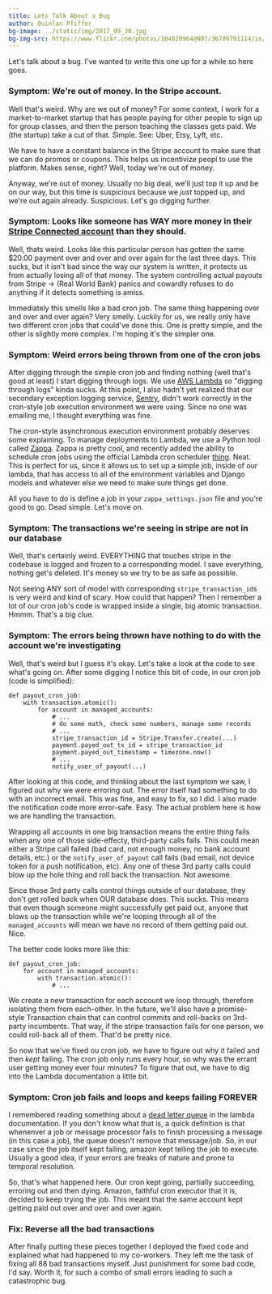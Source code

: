 ```yaml
---
title: Lets Talk About a Bug
author: Quinlan Pfiffer
bg-image: ../static/img/2017_09_30.jpg
bg-img-src: https://www.flickr.com/photos/104820964@N07/36709791114/in/datetaken-public/
---
```


Let's talk about a bug. I've wanted to write this one up for a while so here
goes.

### Symptom: We're out of money. In the Stripe account.

Well that's weird. Why are we out of money? For some context, I work for a
market-to-market startup that has people paying for other people to sign up for
group classes, and then the person teaching the classes gets paid. We (the
startup) take a cut of that. Simple. See: Uber, Etsy, Lyft, etc.

We have to have a constant balance in the Stripe account to make sure that we
can do promos or coupons. This helps us incentivize peopl to use the platform.
Makes sense, right? Well, today we're out of money.

Anyway, we're out of money. Usually no big deal, we'll just top it up and be on
our way, but this time is suspicious because we *just* topped up, and we're out
again already. Suspicious. Let's go digging further.

### Symptom: Looks like someone has WAY more money in their [Stripe Connected account](https://stripe.com/connect) than they should.

Well, thats weird. Looks like this particular person has gotten the same $20.00
payment over and over and over again for the last three days. This sucks, but it
isn't bad since the way our system is written, it protects us from actually
losing all of that money. The system controlling actual payouts from Stripe ->
(Real World Bank) panics and cowardly refuses to do anything if it detects
something is amiss.

Immediately this smells like a bad cron job. The same thing happening over and
over and over again? Very smelly. Luckily for us, we really only have two
different cron jobs that could've done this. One is pretty simple, and the other
is slightly more complex. I'm hoping it's the simpler one.

### Symptom: Weird errors being thrown from one of the cron jobs

After digging through the simple cron job and finding nothing (well that's good
at least) I start digging through logs. We use [AWS Lambda](https://aws.amazon.com/lambda/)
so "digging through logs" kinda sucks. At this point, I also hadn't yet realized
that our secondary exception logging service, [Sentry](https://sentry.io/iat-labs/),
didn't work correctly in the cron-style job execution environment we were using.
Since no one was emailing me, I thought everything was fine.

The cron-style asynchronous execution environment probably deserves some
explaining. To manage deployments to Lambda, we use a Python tool called
[Zappa](https://github.com/Miserlou/Zappa). Zappa is pretty cool, and recently
added the ability to schedule cron jobs using the official Lambda cron scheduler
[thing](http://docs.aws.amazon.com/lambda/latest/dg/with-scheduled-events.html).
Neat. This is perfect for us, since it allows us to set up a simple job, inside
of our lambda, that has access to all of the environment variables and Django
models and whatever else we need to make sure things get done.

All you have to do is define a job in your `zappa_settings.json` file and you're
good to go. Dead simple. Let's move on.

### Symptom: The transactions we're seeing in stripe are not in our database

Well, that's certainly weird. EVERYTHING that touches stripe in the codebase is
logged and frozen to a corresponding model. I save everything, nothing get's
deleted. It's money so we try to be as safe as possible.

Not seeing ANY sort of model with corresponding `stripe_transaction_id`s is very
weird and kind of scary. How could that happen? Then I remember a lot of our
cron job's code is wrapped inside a single, big atomic transaction. Hmmm. That's
a big clue.

### Symptom: The errors being thrown have nothing to do with the account we're investigating

Well, that's weird but I guess it's okay. Let's take a look at the code to see
what's going on. After some digging I notice this bit of code, in our cron job
(code is simplified):

```
def payout_cron_job:
    with transaction.atomic():
        for account in managed_accounts:
            # ...
            # do some math, check some numbers, manage some records
            # ...
            stripe_transaction_id = Stripe.Transfer.create(...)
            payment.payed_out_tx_id = stripe_transaction_id
            payment.payed_out_timestamp = timezone.now()
            # ...
            notify_user_of_payout(...)
```

After looking at this code, and thinking about the last symptom we saw, I
figured out why we were erroring out. The error itself had something to do with
an incorrect email. This was fine, and easy to fix, so I did. I also made the
notification code more error-safe. Easy. The actual problem here is how we are
handling the transaction.

Wrapping all accounts in one big transaction means the entire thing fails when
any one of those side-effecty, third-party calls fails. This could mean either
a Stripe call failed (bad card, not enough money, no bank account details, etc.)
or the `notify_user_of_payout` call fails (bad email, not device token for a
push notification, etc). Any one of these 3rd party calls could blow up the hole
thing and roll back the transaction. Not awesome.

Since those 3rd party calls control things outside of our database, they don't
get rolled back when OUR database does. This sucks. This means that even though
someone might successfully get paid out, anyone that blows up the transaction
while we're looping through all of the `managed_accounts` will mean we have no
record of them getting paid out. Nice.

The better code looks more like this:

```
def payout_cron_job:
    for account in managed_accounts:
        with transaction.atomic():
            # ...
```

We create a new transaction for each account we loop through, therefore
isolating them from each-other. In the future, we'll also have a promise-style
Transaction chain that can control commits and roll-backs on 3rd-party
incumbents. That way, if the stripe transaction fails for one person, we could
roll-back all of them. That'd be pretty nice.

So now that we've fixed ou cron job, we have to figure out why it failed and
then *kept* failing. The cron job only runs every hour, so why was the errant
user getting money ever four minutes? To figure that out, we have to dig into
the Lambda documentation a little bit.

### Symptom: Cron job fails and loops and keeps failing FOREVER

I remembered reading something about a [dead letter queue](https://en.wikipedia.org/wiki/Dead_letter_queue) 
in the lambda documentation. If you don't know what that is, a quick definition
is that whenenver a job or message processor fails to finish processing a
message (in this case a job), the queue doesn't remove that message/job. So, in
our case since the job itself kept failing, amazon kept telling the job to
execute. Usually a good idea, if your errors are freaks of nature and prone to
temporal resolution.

So, that's what happened here. Our cron kept going, partially succeeding,
erroring out and then dying. Amazon, faithful cron executor that it is, decided
to keep trying the job. This meant that the same account kept getting paid out
over and over and over again.

### Fix: Reverse all the bad transactions

After finally putting these pieces together I deployed the fixed code and
explained what had happened to my co-workers. They left me the task of fixing
all 88 bad transactions myself. Just punishment for some bad code, I'd say.
Worth it, for such a combo of small errors leading to such a catastrophic bug.
